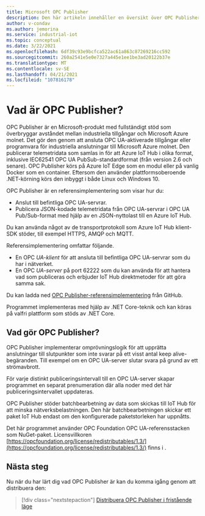```yaml
---
title: Microsoft OPC Publisher
description: Den här artikeln innehåller en översikt över OPC Publisher Edge-modulen.
author: v-condav
ms.author: jemorina
ms.service: industrial-iot
ms.topic: conceptual
ms.date: 3/22/2021
ms.openlocfilehash: 6df39c93e9bcfca522ac61a863c87269216cc592
ms.sourcegitcommit: 260a2541e5e0e7327a445e1ee1be3ad20122b37e
ms.translationtype: MT
ms.contentlocale: sv-SE
ms.lasthandoff: 04/21/2021
ms.locfileid: "107816178"
---
```

# <a name="what-is-the-opc-publisher"></a>Vad är OPC Publisher?

OPC Publisher är en Microsoft-produkt med fullständigt stöd som överbryggar avståndet mellan industriella tillgångar och Microsoft Azure molnet. Det gör den genom att ansluta OPC UA-aktiverade tillgångar eller programvara för industriella anslutningar till Microsoft Azure molnet. Den publicerar telemetridata som samlas in för att Azure IoT Hub i olika format, inklusive IEC62541 OPC UA PubSub-standardformat (från version 2.6 och senare). OPC Publisher körs på Azure IoT Edge som en modul eller på vanlig Docker som en container. Eftersom den använder plattformsoberoende .NET-körning körs den inbyggt i både Linux och Windows 10.

OPC Publisher är en referensimplementering som visar hur du:

- Anslut till befintliga OPC UA-servrar.
- Publicera JSON-kodade telemetridata från OPC UA-servrar i OPC UA Pub/Sub-format med hjälp av en JSON-nyttolast till en Azure IoT Hub.

Du kan använda något av de transportprotokoll som Azure IoT Hub klient-SDK stöder, till exempel HTTPS, AMQP och MQTT.

Referensimplementering omfattar följande.

- En OPC *UA-klient* för att ansluta till befintliga OPC UA-servrar som du har i nätverket.
- En OPC *UA-server* på port 62222 som du kan använda för att hantera vad som publiceras och erbjuder IoT Hub direktmetoder för att göra samma sak.

Du kan ladda ned [OPC Publisher-referensimplementering](https://github.com/Azure/iot-edge-opc-publisher) från GitHub.

Programmet implementeras med hjälp av .NET Core-teknik och kan köras på valfri plattform som stöds av .NET Core.

## <a name="what-does-the-opc-publisher-do"></a>Vad gör OPC Publisher?

OPC Publisher implementerar omprövningslogik för att upprätta anslutningar till slutpunkter som inte svarar på ett visst antal keep alive-begäranden. Till exempel om en OPC UA-server slutar svara på grund av ett strömavbrott.

För varje distinkt publiceringsintervall till en OPC UA-server skapar programmet en separat prenumeration där alla noder med det här publiceringsintervallet uppdateras.

OPC Publisher stöder batchbearbetning av data som skickas till IoT Hub för att minska nätverksbelastningen. Den här batchbearbetningen skickar ett paket IoT Hub endast om den konfigurerade paketstorleken har uppnåtts.

Det här programmet använder OPC Foundation OPC UA-referensstacken som NuGet-paket. Licensvillkoren [https://opcfoundation.org/license/redistributables/1.3/](https://opcfoundation.org/license/redistributables/1.3/) finns i .

## <a name="next-steps"></a>Nästa steg
Nu när du har lärt dig vad OPC Publisher är kan du komma igång genom att distribuera den:

> [!div class="nextstepaction"]
> [Distribuera OPC Publisher i fristående läge](tutorial-publisher-deploy-opc-publisher-standalone.md)
